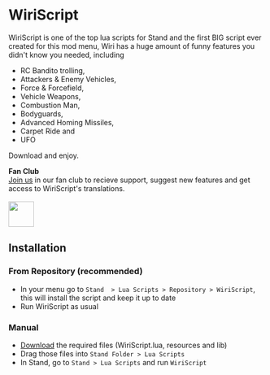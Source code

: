 # WiriScript
WiriScript is one of the top lua scripts for Stand and the first BIG script ever created for this mod menu,  Wiri has a huge amount of funny features you didn't know you needed, including

- RC Bandito trolling, 
- Attackers & Enemy Vehicles, 
- Force & Forcefield, 
- Vehicle Weapons,
- Combustion Man,
- Bodyguards,
- Advanced Homing Missiles,
- Carpet Ride and
- UFO

Download and enjoy. 

**Fan Club** 
<br />
[Join us][fanclub] in our fan club to recieve support, suggest new features and get access to WiriScript's translations. 
<br />
<br />
[<img src="https://friconix.com/png/fi-cnsuxx-discord-alt.png" width="50" height="50" align="center"/>][fanclub]

## Installation

### From Repository (recommended)
- In your menu go to `Stand  > Lua Scripts > Repository > WiriScript`, this will install the script and keep it up to date
- Run WiriScript as usual

### Manual

- [Download] the required files (WiriScript.lua, resources and lib)
- Drag those files into `Stand Folder > Lua Scripts`
- In Stand, go to `Stand > Lua Scripts` and run `WiriScript`

[Download]: https://github.com/nowiry/WiriScript/archive/refs/heads/main.zip
[fanclub]: https://cutt.ly/wiriscript-fanclub
